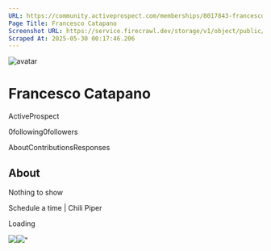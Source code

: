 ```yaml
---
URL: https://community.activeprospect.com/memberships/8017843-francesco-catapano
Page Title: Francesco Catapano
Screenshot URL: https://service.firecrawl.dev/storage/v1/object/public/media/screenshot-2199105a-d506-44dd-ab7e-4a2c31dafb5e.png
Scraped At: 2025-05-30 00:17:46.206
---
```


![avatar](https://content3.bloomfire.com/avatars/users/1451137/thumb/thumbnail.png?f=1688554830&Expires=1748567859&Signature=imOusAk-KLhQ5JgHxue8ktvMAYHOMQuCxkt4Y1azSBJwZ74RwimMQ0A1B8U27ONlkhRtHMEMbrR0kqcsdMZtuaEQToAPn6GEK~D5hA1loCKgMxC6NRAdPXMOez-1Vh~ZnBi5mM7vx59JLhx6LFG49hxqYH5sjRZ6Pf6a2P5gSX7P8GXZOryV5eddBBbYJTnVnA39CrKxN~U9-yusKbUtNEVXyA3Fetq2tbtwRP4~8Hsl89emTWXOVt2bZt1YGzl8wiBcgTI94UIQe0L2a6EUAGCIapQnxaFsmXlT3Q4nW3VhUm5oevJGo4gt-Y1oeZ7AtwProBEdG6QDYzJBhTGQJA__&Key-Pair-Id=APKAIDFCFZ2UHE5LPIUA)

# Francesco Catapano

ActiveProspect

0following0followers

AboutContributionsResponses

## About

Nothing to show

Schedule a time \| Chili Piper

Loading

![](https://bat.bing.com/action/0?ti=4018451&Ver=2&mid=382815ce-196d-413b-b5bc-c108110aa5fd&bo=1&sid=7ee397b03ceb11f0b8857d52eb682180&vid=7ee3bcf03ceb11f0bcd41bd43f26770a&vids=1&msclkid=N&pi=918639831&lg=en-US&sw=1280&sh=1024&sc=24&p=https%3A%2F%2Fcommunity.activeprospect.com%2Fmemberships%2F8017843-francesco-catapano&r=&lt=588&evt=pageLoad&sv=1&cdb=AQAQ&rn=150039)![](https://bat.bing.com/action/0?ti=4018451&Ver=2&mid=382815ce-196d-413b-b5bc-c108110aa5fd&bo=2&sid=7ee397b03ceb11f0b8857d52eb682180&vid=7ee3bcf03ceb11f0bcd41bd43f26770a&vids=0&msclkid=N&gtm_tag_source=ua&ec=Client%20ID&el=%2Fmemberships%2F8017843-francesco-catapano&gc=USD&tpp=1&en=Y&p=https%3A%2F%2Fcommunity.activeprospect.com%2Fmemberships%2F8017843-francesco-catapano&sw=1280&sh=1024&sc=24&evt=custom&cdb=AQAQ&rn=92749)"

